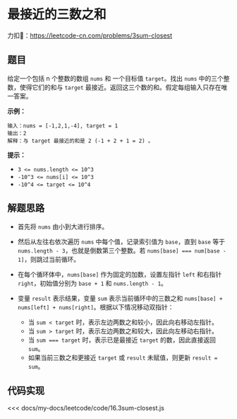 # 最接近的三数之和

力扣🔗：<https://leetcode-cn.com/problems/3sum-closest>

## 题目

给定一个包括 n 个整数的数组 `nums` 和 一个目标值 `target`。找出 `nums` 中的三个整数，使得它们的和与 `target` 最接近。返回这三个数的和。假定每组输入只存在唯一答案。

**示例：**

    输入：nums = [-1,2,1,-4], target = 1
    输出：2
    解释：与 target 最接近的和是 2 (-1 + 2 + 1 = 2) 。

**提示：**

* `3 <= nums.length <= 10^3`
* `-10^3 <= nums[i] <= 10^3`
* `-10^4 <= target <= 10^4`

## 解题思路

* 首先将 `nums` 由小到大进行排序。
* 然后从左往右依次遍历 `nums` 中每个值，记录索引值为 `base`，直到 `base` 等于 `nums.length - 3`，也就是倒数第三个整数。若 `nums[base] === num[base - 1]`，则跳过当前循环。
* 在每个循环体中，`nums[base]` 作为固定的加数，设置左指针 `left` 和右指针 `right`，初始值分别为 `base + 1` 和 `nums.length - 1`。
* 变量 `result` 表示结果，变量 `sum` 表示当前循环中的三数之和 `nums[base] + nums[left] + nums[right]`。根据以下情况移动双指针：

  * 当 `sum < target` 时，表示左边两数之和较小，因此向右移动左指针。
  * 当 `sum > target` 时，表示左边两数之和较大，因此向左移动右指针。
  * 当 `sum === target` 时，表示已是最接近 `target` 的数，因此直接返回 `sum`。
  * 如果当前三数之和更接近 `target` 或 `result` 未赋值，则更新 `result = sum`。

## 代码实现

<<< docs/my-docs/leetcode/code/16.3sum-closest.js
